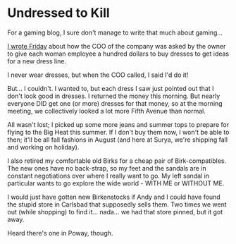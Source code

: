# Undressed to Kill

For a gaming blog, I sure don't manage to write that much about gaming...

[I wrote Friday](http://www.westkarana.com/index.php?entry=entry060609-101408) about how the COO of the company was asked by the owner to give each woman employee a hundred dollars to buy dresses to get ideas for a new dress line.

I never wear dresses, but when the COO called, I said I'd do it!

But... I couldn't. I wanted to, but each dress I saw just pointed out that I don't look good in dresses. I returned the money this morning. But nearly everyone DID get one (or more) dresses for that money, so at the morning meeting, we collectively looked a lot more Fifth Avenue than normal.

All wasn't lost; I picked up some more jeans and summer tops to prepare for flying to the Big Heat this summer. If I don't buy them now, I won't be able to then; it'll be all fall fashions in August (and here at Surya, we're shipping fall and working on holiday).

I also retired my comfortable old Birks for a cheap pair of Birk-compatibles. The new ones have no back-strap, so my feet and the sandals are in constant negotiations over where I really want to go. My left sandal in particular wants to go explore the wide world - WITH ME or WITHOUT ME.

I would just have gotten new Birkenstocks if Andy and I could have found the stupid store in Carlsbad that supposedly sells them. Two times we went out (while shopping) to find it... nada... we had that store pinned, but it got away.

Heard there's one in Poway, though.
